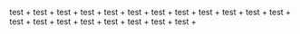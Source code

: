 test + 
test + 
test + 
test + 
test + 
test + 
test + 
test + 
test + 
test + 
test + 
test + 
test + 
test + 
test + 
test + 
test + 
test + 
test + 
test + 
